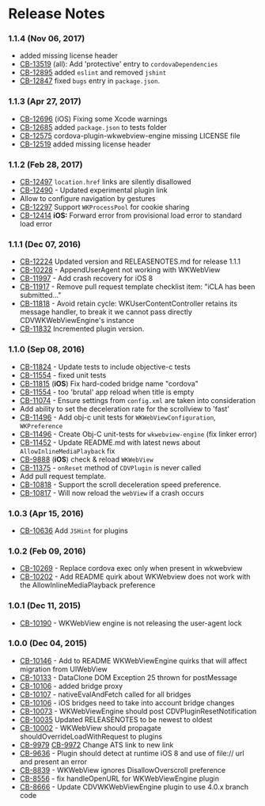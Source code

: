 <!--
#
# Licensed to the Apache Software Foundation (ASF) under one
# or more contributor license agreements.  See the NOTICE file
# distributed with this work for additional information
# regarding copyright ownership.  The ASF licenses this file
# to you under the Apache License, Version 2.0 (the
# "License"); you may not use this file except in compliance
# with the License.  You may obtain a copy of the License at
# 
# http://www.apache.org/licenses/LICENSE-2.0
# 
# Unless required by applicable law or agreed to in writing,
# software distributed under the License is distributed on an
# "AS IS" BASIS, WITHOUT WARRANTIES OR CONDITIONS OF ANY
#  KIND, either express or implied.  See the License for the
# specific language governing permissions and limitations
# under the License.
#
-->

# Release Notes

### 1.1.4 (Nov 06, 2017)
* added missing license header
* [CB-13519](https://issues.apache.org/jira/browse/CB-13519) (all): Add 'protective' entry to `cordovaDependencies`
* [CB-12895](https://issues.apache.org/jira/browse/CB-12895) added `eslint` and removed `jshint`
* [CB-12847](https://issues.apache.org/jira/browse/CB-12847) fixed `bugs` entry in `package.json`.

### 1.1.3 (Apr 27, 2017)
* [CB-12696](https://issues.apache.org/jira/browse/CB-12696) (iOS) Fixing some Xcode warnings
* [CB-12685](https://issues.apache.org/jira/browse/CB-12685) added `package.json` to tests folder
* [CB-12575](https://issues.apache.org/jira/browse/CB-12575) cordova-plugin-wkwebview-engine missing LICENSE file
* [CB-12519](https://issues.apache.org/jira/browse/CB-12519) added missing license header

### 1.1.2 (Feb 28, 2017)
* [CB-12497](https://issues.apache.org/jira/browse/CB-12497) `location.href` links are silently disallowed
* [CB-12490](https://issues.apache.org/jira/browse/CB-12490) - Updated experimental plugin link
* Allow to configure navigation by gestures
* [CB-12297](https://issues.apache.org/jira/browse/CB-12297) Support `WKProcessPool` for cookie sharing
* [CB-12414](https://issues.apache.org/jira/browse/CB-12414) **iOS:** Forward error from provisional load error to standard load error

### 1.1.1 (Dec 07, 2016)
* [CB-12224](https://issues.apache.org/jira/browse/CB-12224) Updated version and RELEASENOTES.md for release 1.1.1
* [CB-10228](https://issues.apache.org/jira/browse/CB-10228) - AppendUserAgent not working with WKWebView
* [CB-11997](https://issues.apache.org/jira/browse/CB-11997) - Add crash recovery for iOS 8
* [CB-11917](https://issues.apache.org/jira/browse/CB-11917) - Remove pull request template checklist item: "iCLA has been submitted…"
* [CB-11818](https://issues.apache.org/jira/browse/CB-11818) - Avoid retain cycle: WKUserContentController retains its message handler, to break it we cannot pass directly CDVWKWebViewEngine's instance
* [CB-11832](https://issues.apache.org/jira/browse/CB-11832) Incremented plugin version.


### 1.1.0 (Sep 08, 2016)
* [CB-11824](https://issues.apache.org/jira/browse/CB-11824) - Update tests to include objective-c tests
* [CB-11554](https://issues.apache.org/jira/browse/CB-11554) - fixed unit tests
* [CB-11815](https://issues.apache.org/jira/browse/CB-11815) (**iOS**) Fix hard-coded bridge name "cordova"
* [CB-11554](https://issues.apache.org/jira/browse/CB-11554) - too 'brutal' app reload when title is empty
* [CB-11074](https://issues.apache.org/jira/browse/CB-11074) - Ensure settings from `config.xml` are taken into consideration
* Add ability to set the deceleration rate for the scrollview to 'fast'
* [CB-11496](https://issues.apache.org/jira/browse/CB-11496) - Add obj-c unit tests for `WKWebViewConfiguration`, `WKPreference`
* [CB-11496](https://issues.apache.org/jira/browse/CB-11496) - Create Obj-C unit-tests for `wkwebview-engine` (fix linker error)
* [CB-11452](https://issues.apache.org/jira/browse/CB-11452) - Update README.md with latest news about `AllowInlineMediaPlayback` fix
* [CB-9888](https://issues.apache.org/jira/browse/CB-9888) (**iOS**) check & reload `WKWebView`
* [CB-11375](https://issues.apache.org/jira/browse/CB-11375) - `onReset` method of `CDVPlugin` is never called
* Add pull request template.
* [CB-10818](https://issues.apache.org/jira/browse/CB-10818) - Support the scroll deceleration speed preference.
* [CB-10817](https://issues.apache.org/jira/browse/CB-10817) - Will now reload the `webView` if a crash occurs

### 1.0.3 (Apr 15, 2016)
* [CB-10636](https://issues.apache.org/jira/browse/CB-10636) Add `JSHint` for plugins

### 1.0.2 (Feb 09, 2016)
* [CB-10269](https://issues.apache.org/jira/browse/CB-10269) - Replace cordova exec only when present in wkwebview
* [CB-10202](https://issues.apache.org/jira/browse/CB-10202) - Add README quirk about WKWebview does not work with the AllowInlineMediaPlayback preference


### 1.0.1 (Dec 11, 2015)

* [CB-10190](https://issues.apache.org/jira/browse/CB-10190) - WKWebView engine is not releasing the user-agent lock

### 1.0.0 (Dec 04, 2015)

* [CB-10146](https://issues.apache.org/jira/browse/CB-10146) - Add to README WKWebViewEngine quirks that will affect migration from UIWebView
* [CB-10133](https://issues.apache.org/jira/browse/CB-10133) - DataClone DOM Exception 25 thrown for postMessage
* [CB-10106](https://issues.apache.org/jira/browse/CB-10106) - added bridge proxy
* [CB-10107](https://issues.apache.org/jira/browse/CB-10107) - nativeEvalAndFetch called for all bridges
* [CB-10106](https://issues.apache.org/jira/browse/CB-10106) - iOS bridges need to take into account bridge changes
* [CB-10073](https://issues.apache.org/jira/browse/CB-10073) - WKWebViewEngine should post CDVPluginResetNotification
* [CB-10035](https://issues.apache.org/jira/browse/CB-10035) Updated RELEASENOTES to be newest to oldest
* [CB-10002](https://issues.apache.org/jira/browse/CB-10002) - WKWebView should propagate shouldOverrideLoadWithRequest to plugins
* [CB-9979](https://issues.apache.org/jira/browse/CB-9979) [CB-9972](https://issues.apache.org/jira/browse/CB-9972) Change ATS link to new link
* [CB-9636](https://issues.apache.org/jira/browse/CB-9636) - Plugin should detect at runtime iOS 8 and use of file:// url and present an error
* [CB-8839](https://issues.apache.org/jira/browse/CB-8839) - WKWebView ignores DisallowOverscroll preference
* [CB-8556](https://issues.apache.org/jira/browse/CB-8556) - fix handleOpenURL for WKWebViewEngine plugin
* [CB-8666](https://issues.apache.org/jira/browse/CB-8666) - Update CDVWKWebViewEngine plugin to use 4.0.x branch code


